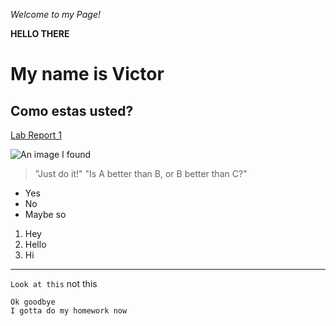 _Welcome to my Page!_

__HELLO THERE__

# My name is Victor

## Como estas usted?

[Lab Report 1](https://vihsiao.github.io/cse15l-lab-reports/lab-report-1-week-0)

![An image I found](https://i.imgflip.com/x4ir0.jpg)

> "Just do it!"
> "Is A better than B, or B better than C?"

* Yes
* No
* Maybe so

1. Hey
2. Hello
3. Hi

-----------------------

`Look at this` not this

```
Ok goodbye
I gotta do my homework now
```

